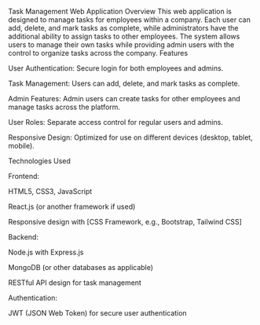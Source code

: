 Task Management Web Application
Overview
This web application is designed to manage tasks for employees within a company. Each user can add, delete, and mark tasks as complete, while administrators have the additional ability to assign tasks to other employees. The system allows users to manage their own tasks while providing admin users with the control to organize tasks across the company.
Features

User Authentication: Secure login for both employees and admins.

Task Management: Users can add, delete, and mark tasks as complete.

Admin Features: Admin users can create tasks for other employees and manage tasks across the platform.

User Roles: Separate access control for regular users and admins.

Responsive Design: Optimized for use on different devices (desktop, tablet, mobile).

Technologies Used

Frontend:

HTML5, CSS3, JavaScript

React.js (or another framework if used)

Responsive design with [CSS Framework, e.g., Bootstrap, Tailwind CSS]

Backend:

Node.js with Express.js

MongoDB (or other databases as applicable)

RESTful API design for task management

Authentication:


JWT (JSON Web Token) for secure user authentication
